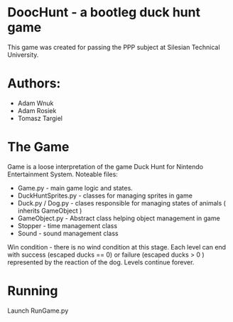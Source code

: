 # DoocHunt - a bootleg duck hunt game

This game was created for passing the PPP subject at Silesian Technical University.

# Authors:
* Adam Wnuk
* Adam Rosiek
* Tomasz Targiel

# The Game
Game is a loose interpretation of the game Duck Hunt for Nintendo Entertainment System. Noteable files:
* Game.py - main game logic and states.
* DuckHuntSprites.py - classes for managing sprites in game
* Duck.py / Dog.py - clases responsible for managing states of animals ( inherits GameObject )
* GameObject.py - Abstract class helping object management in game
* Stopper - time management class
* Sound - sound management class

Win condition - there is no wind condition at this stage. Each level can end with success (escaped ducks == 0) or failure (escaped ducks > 0 ) represented by the reaction of the dog. Levels continue forever.

# Running
Launch RunGame.py

